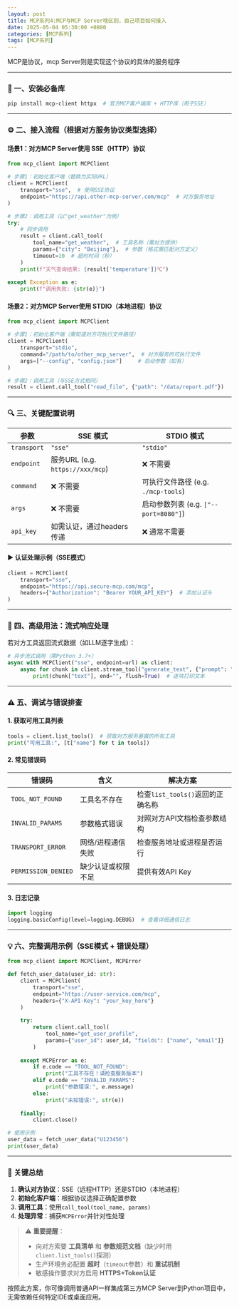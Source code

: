 ```yaml
---
layout: post
title: MCP系列4:MCP与MCP Server啥区别，自己项目如何接入
date: 2025-05-04 05:30:00 +0800
categories: [MCP系列]
tags: [MCP系列]
---
```

MCP是协议，mcp Server则是实现这个协议的具体的服务程序

---

### 🔧 一、安装必备库
```bash
pip install mcp-client httpx  # 官方MCP客户端库 + HTTP库（用于SSE）
```

---

### ⚙️ 二、接入流程（根据对方服务协议类型选择）

#### 场景1：对方MCP Server使用 **SSE（HTTP）协议**
```python
from mcp_client import MCPClient

# 步骤1：初始化客户端（替换为实际URL）
client = MCPClient(
    transport="sse",  # 使用SSE协议
    endpoint="https://api.other-mcp-server.com/mcp"  # 对方服务地址
)

# 步骤2：调用工具（以"get_weather"为例）
try:
    # 同步调用
    result = client.call_tool(
        tool_name="get_weather",  # 工具名称（需对方提供）
        params={"city": "Beijing"},  # 参数（格式需匹配对方定义）
        timeout=10  # 超时时间（秒）
    )
    print(f"天气查询结果: {result['temperature']}℃")
    
except Exception as e:
    print(f"调用失败: {str(e)}")
```

#### 场景2：对方MCP Server使用 **STDIO（本地进程）协议**
```python
from mcp_client import MCPClient

# 步骤1：初始化客户端（需知道对方可执行文件路径）
client = MCPClient(
    transport="stdio",
    command="/path/to/other_mcp_server",  # 对方服务的可执行文件
    args=["--config", "config.json"]     # 启动参数（如有）
)

# 步骤2：调用工具（与SSE方式相同）
result = client.call_tool("read_file", {"path": "/data/report.pdf"})
```

---

### 🔍 三、关键配置说明
| **参数**        | **SSE 模式**                          | **STDIO 模式**                     |
|-----------------|--------------------------------------|-----------------------------------|
| `transport`     | `"sse"`                              | `"stdio"`                         |
| `endpoint`      | 服务URL (e.g. `https://xxx/mcp`)     | ❌ 不需要                         |
| `command`       | ❌ 不需要                            | 可执行文件路径 (e.g. `./mcp-tools`) |
| `args`          | ❌ 不需要                            | 启动参数列表 (e.g. `["--port=8080"]`) |
| `api_key`       | 如需认证，通过headers传递            | ❌ 通常不需要                     |

#### ▶️ 认证处理示例（SSE模式）
```python
client = MCPClient(
    transport="sse",
    endpoint="https://api.secure-mcp.com/mcp",
    headers={"Authorization": "Bearer YOUR_API_KEY"}  # 添加认证头
)
```

---

### 🚀 四、高级用法：流式响应处理
若对方工具返回流式数据（如LLM逐字生成）：
```python
# 异步流式调用（需Python 3.7+）
async with MCPClient("sse", endpoint=url) as client:
    async for chunk in client.stream_tool("generate_text", {"prompt": "Hello"}):
        print(chunk["text"], end="", flush=True)  # 逐块打印文本
```

---

### ⚠️ 五、调试与错误排查
#### 1. 获取可用工具列表
```python
tools = client.list_tools()  # 获取对方服务暴露的所有工具
print("可用工具:", [t["name"] for t in tools])
```

#### 2. 常见错误码
| 错误码                 | 含义                     | 解决方案                          |
|------------------------|--------------------------|----------------------------------|
| `TOOL_NOT_FOUND`       | 工具名不存在             | 检查`list_tools()`返回的正确名称 |
| `INVALID_PARAMS`       | 参数格式错误             | 对照对方API文档检查参数结构      |
| `TRANSPORT_ERROR`      | 网络/进程通信失败        | 检查服务地址或进程是否运行       |
| `PERMISSION_DENIED`    | 缺少认证或权限不足       | 提供有效API Key                  |

#### 3. 日志记录
```python
import logging
logging.basicConfig(level=logging.DEBUG)  # 查看详细通信日志
```

---

### 💡 六、完整调用示例（SSE模式 + 错误处理）
```python
from mcp_client import MCPClient, MCPError

def fetch_user_data(user_id: str):
    client = MCPClient(
        transport="sse",
        endpoint="https://user-service.com/mcp",
        headers={"X-API-Key": "your_key_here"}
    )
    
    try:
        return client.call_tool(
            tool_name="get_user_profile",
            params={"user_id": user_id, "fields": ["name", "email"]}
        )
        
    except MCPError as e:
        if e.code == "TOOL_NOT_FOUND":
            print("工具不存在！请检查服务版本")
        elif e.code == "INVALID_PARAMS":
            print("参数错误:", e.message)
        else:
            print("未知错误:", str(e))
            
    finally:
        client.close()

# 使用示例
user_data = fetch_user_data("U123456")
print(user_data)
```

---

### 📌 关键总结
1. **确认对方协议**：SSE（远程HTTP）还是STDIO（本地进程）  
2. **初始化客户端**：根据协议选择正确配置参数  
3. **调用工具**：使用`call_tool(tool_name, params)`  
4. **处理异常**：捕获`MCPError`并针对性处理  

> ⚠️ **重要提醒**：  
> - 向对方索要 **工具清单** 和 **参数规范文档**（缺少时用`client.list_tools()`探测）  
> - 生产环境务必配置 **超时**（`timeout`参数）和 **重试机制**  
> - 敏感操作要求对方启用 **HTTPS+Token认证**  

按照此方案，你可像调用普通API一样集成第三方MCP Server到Python项目中，无需依赖任何特定IDE或桌面应用。

